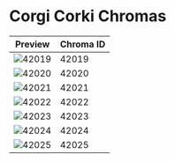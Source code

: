# Corgi Corki Chromas

| Preview | Chroma ID |
|---------|-----------|
| ![42019](https://raw.communitydragon.org/latest/plugins/rcp-be-lol-game-data/global/default/v1/champion-chroma-images/42/42019.png) | 42019 |
| ![42020](https://raw.communitydragon.org/latest/plugins/rcp-be-lol-game-data/global/default/v1/champion-chroma-images/42/42020.png) | 42020 |
| ![42021](https://raw.communitydragon.org/latest/plugins/rcp-be-lol-game-data/global/default/v1/champion-chroma-images/42/42021.png) | 42021 |
| ![42022](https://raw.communitydragon.org/latest/plugins/rcp-be-lol-game-data/global/default/v1/champion-chroma-images/42/42022.png) | 42022 |
| ![42023](https://raw.communitydragon.org/latest/plugins/rcp-be-lol-game-data/global/default/v1/champion-chroma-images/42/42023.png) | 42023 |
| ![42024](https://raw.communitydragon.org/latest/plugins/rcp-be-lol-game-data/global/default/v1/champion-chroma-images/42/42024.png) | 42024 |
| ![42025](https://raw.communitydragon.org/latest/plugins/rcp-be-lol-game-data/global/default/v1/champion-chroma-images/42/42025.png) | 42025 |